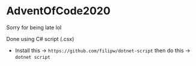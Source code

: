 # AdventOfCode2020
Sorry for being late lol 

Done using C# script (.csx)
* Install this -> `https://github.com/filipw/dotnet-script` then do this -> `dotnet script`
